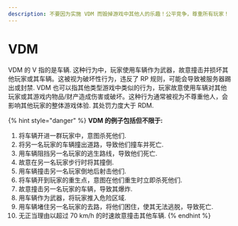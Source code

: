 ```yaml
---
description: 不要因为实施 VDM 而毁掉游戏中其他人的乐趣！公平竞争，尊重所有玩家！
---
```


# VDM

VDM 的 V 指的是车辆. 这种行为中，玩家使用车辆作为武器，故意撞击并损坏其他玩家或其车辆。这被视为破坏性行为，违反了 RP 规则，可能会导致被服务器踢出或封禁. VDM 也可以指其他类型游戏中类似的行为，玩家故意使用车辆对其他玩家或其游戏内物品/财产造成伤害或破坏。这种行为通常被视为不尊重他人，会影响其他玩家的整体游戏体验. 其处罚力度大于 RDM.

{% hint style="danger" %}
**VDM 的例子包括但不限于:**

1. 将车辆开进一群玩家中，意图杀死他们.
2. 将另一名玩家的车辆撞出道路，导致他们撞车并死亡.
3. 用车辆阻挡另一名玩家的逃生路线，导致他们死亡.
4. 故意在另一名玩家步行时将其撞倒.
5. 用车辆撞击另一名玩家倒地后射击他们.
6. 将车辆开到玩家的重生点，意图在他们重生时立即杀死他们.
7. 故意撞击另一名玩家的车辆，导致其爆炸.
8. 用车辆作为武器，将玩家推入危险区域.
9. 用车辆堵住另一名玩家的去路，将他们困住，使其无法逃脱，导致死亡.
10. 无正当理由以超过 70 km/h 的时速故意撞击其他车辆.
{% endhint %}
